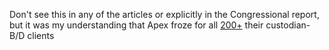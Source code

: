 Don't see this in any of the articles or explicitly in the Congressional report, but it was my understanding that Apex froze for all [200+](https://www.sec.gov/Archives/edgar/data/1834518/000119312521049864/d137294dex991.htm) their custodian-B/D clients

